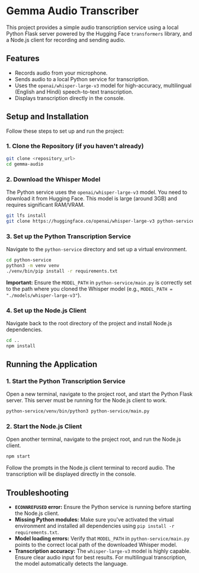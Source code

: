 # Gemma Audio Transcriber

This project provides a simple audio transcription service using a local Python Flask server powered by the Hugging Face `transformers` library, and a Node.js client for recording and sending audio.

## Features

- Records audio from your microphone.
- Sends audio to a local Python service for transcription.
- Uses the `openai/whisper-large-v3` model for high-accuracy, multilingual (English and Hindi) speech-to-text transcription.
- Displays transcription directly in the console.

## Setup and Installation

Follow these steps to set up and run the project:

### 1. Clone the Repository (if you haven't already)

```bash
git clone <repository_url>
cd gemma-audio
```

### 2. Download the Whisper Model

The Python service uses the `openai/whisper-large-v3` model. You need to download it from Hugging Face. This model is large (around 3GB) and requires significant RAM/VRAM.

```bash
git lfs install
git clone https://huggingface.co/openai/whisper-large-v3 python-service/models/whisper-large-v3
```

### 3. Set up the Python Transcription Service

Navigate to the `python-service` directory and set up a virtual environment.

```bash
cd python-service
python3 -m venv venv
./venv/bin/pip install -r requirements.txt
```

**Important:** Ensure the `MODEL_PATH` in `python-service/main.py` is correctly set to the path where you cloned the Whisper model (e.g., `MODEL_PATH = "./models/whisper-large-v3"`).

### 4. Set up the Node.js Client

Navigate back to the root directory of the project and install Node.js dependencies.

```bash
cd ..
npm install
```

## Running the Application

### 1. Start the Python Transcription Service

Open a new terminal, navigate to the project root, and start the Python Flask server. This server must be running for the Node.js client to work.

```bash
python-service/venv/bin/python3 python-service/main.py
```

### 2. Start the Node.js Client

Open another terminal, navigate to the project root, and run the Node.js client.

```bash
npm start
```

Follow the prompts in the Node.js client terminal to record audio. The transcription will be displayed directly in the console.

## Troubleshooting

- **`ECONNREFUSED` error:** Ensure the Python service is running before starting the Node.js client.
- **Missing Python modules:** Make sure you've activated the virtual environment and installed all dependencies using `pip install -r requirements.txt`.
- **Model loading errors:** Verify that `MODEL_PATH` in `python-service/main.py` points to the correct local path of the downloaded Whisper model.
- **Transcription accuracy:** The `whisper-large-v3` model is highly capable. Ensure clear audio input for best results. For multilingual transcription, the model automatically detects the language.
